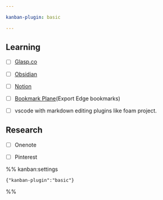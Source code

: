 ```yaml
---

kanban-plugin: basic

---
```


## Learning

- [ ] [Glasp.co](https://glasp.co/)
- [ ] [Obsidian](https://obsidian.md/)
- [ ] [Notion](https://www.notion.so/)
- [ ] [Bookmark Plane](https://github.com/Hwansul/bookmark-plane#-bookmark-plane)(Export Edge bookmarks)
- [ ] vscode with markdown editing plugins like foam project.


## Research

- [ ] Onenote
- [ ] Pinterest




%% kanban:settings
```
{"kanban-plugin":"basic"}
```
%%